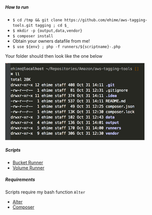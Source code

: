 ##### How to run

 - `$ cd /tmp && git clone https://github.com/ehime/aws-tagging-tools.git tagging ; cd $_`
 - `$ mkdir -p {output,data,vendor}`
 - `$ composer install`
 - Obtain your owners datafile from me!
 - `$ use ${env} ; php -f runners/${scriptname}-.php`

Your folder should then look like the one below

<img src='assets/dirstruct.png' width=444 height=245 />

##### Scripts

 - [Bucket Runner](https://github.com/ehime/aws-tagging-tools/blob/master/runners/s3-bucket.php)
 - [Volume Runner](https://github.com/ehime/aws-tagging-tools/blob/master/runners/ec2-volume.php)
 
 
##### Requirements

Scripts require my bash function `Alter`

 - [Alter](https://gist.github.com/ehime/11533e945c4e1eec3e13438592bb00f7)
 - [Composer](https://getcomposer.org/download/)